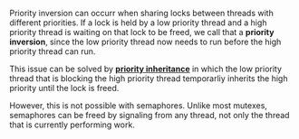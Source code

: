 Priority inversion can occurr when sharing locks between threads with different priorities. If a lock is held by a low priority thread and a high priority thread is waiting on that lock to be freed, we call that a **priority inversion**, since the low priority thread now needs to run before the high priority thread can run.

This issue can be solved by [**priority inheritance**](https://en.wikipedia.org/wiki/Priority_inheritance) in which the low priority thread that is blocking the high priority thread temporarliy inherits the high priority until the lock is freed.

However, this is not possible with semaphores. Unlike most mutexes, semaphores can be freed by signaling from any thread, not only the thread that is currently performing work.

